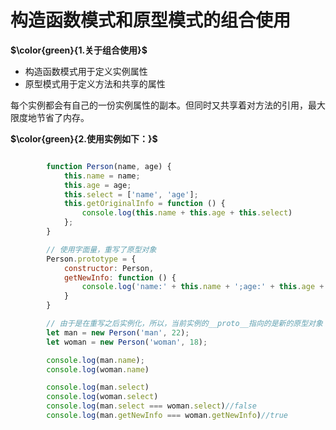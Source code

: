 # 构造函数模式和原型模式的组合使用

**$\color{green}{1.关于组合使用}$**

- 构造函数模式用于定义实例属性
- 原型模式用于定义方法和共享的属性

每个实例都会有自己的一份实例属性的副本。但同时又共享着对方法的引用，最大限度地节省了内存。

**$\color{green}{2.使用实例如下：}$**

```javascript

        function Person(name, age) {
            this.name = name;
            this.age = age;
            this.select = ['name', 'age'];
            this.getOriginalInfo = function () {
                console.log(this.name + this.age + this.select)
            };
        }

        // 使用字面量，重写了原型对象
        Person.prototype = {
            constructor: Person,
            getNewInfo: function () {
                console.log('name:' + this.name + ';age:' + this.age + ';arr:' + this.select)
            }
        }

        // 由于是在重写之后实例化，所以，当前实例的__proto__指向的是新的原型对象
        let man = new Person('man', 22);
        let woman = new Person('woman', 18);

        console.log(man.name);
        console.log(woman.name)

        console.log(man.select)
        console.log(woman.select)
        console.log(man.select === woman.select)//false
        console.log(man.getNewInfo === woman.getNewInfo)//true


```
